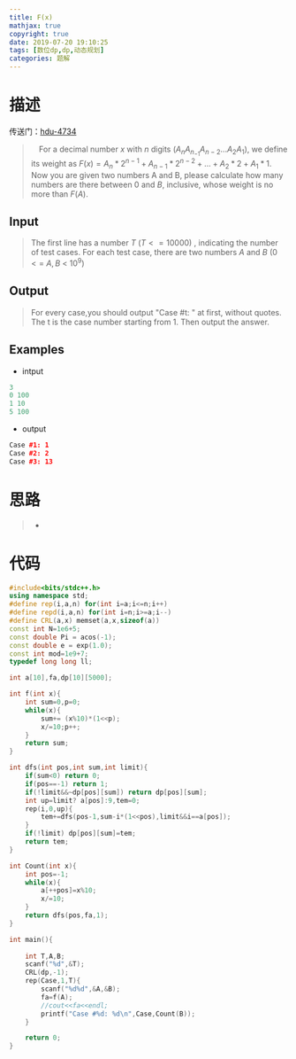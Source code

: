 ```yaml
---
title: F(x)
mathjax: true
copyright: true
date: 2019-07-20 19:10:25
tags: [数位dp,dp,动态规划]
categories: 题解
---
```

# 描述
传送门：[hdu-4734](http://acm.hdu.edu.cn/showproblem.php?pid=4734)

>&emsp;For a decimal number $x$ with $n$ digits $(A_nA_n_{-1}A_{n-2} ... A_2A_1)$, we define its weight as $F(x) = A_n * 2^{n-1} + A_{n-1} * 2^{n-2} + ... + A_2 * 2 + A_1 * 1$. Now you are given two numbers A and B, please calculate how many numbers are there between $0$ and $B$, inclusive, whose weight is no more than $F(A)$.

<!--more-->
## Input
> The first line has a number $T\ (T <= 10000)$ , indicating the number of test cases.
For each test case, there are two numbers $A$ and $B\ (0\ <=\ A,B\ <\ 10^9)$

## Output
> For every case,you should output "Case #t: " at first, without quotes. The t is the case number starting from 1. Then output the answer.

## Examples
* intput
```c++
3
0 100
1 10
5 100
```
* output
```c++
Case #1: 1
Case #2: 2
Case #3: 13
```

# 思路
>* 

# 代码
```c++
#include<bits/stdc++.h>
using namespace std;
#define rep(i,a,n) for(int i=a;i<=n;i++)
#define repd(i,a,n) for(int i=n;i>=a;i--)
#define CRL(a,x) memset(a,x,sizeof(a))
const int N=1e6+5;
const double Pi = acos(-1);
const double e = exp(1.0);
const int mod=1e9+7;
typedef long long ll;

int a[10],fa,dp[10][5000];

int f(int x){
    int sum=0,p=0;
    while(x){
        sum+= (x%10)*(1<<p);
        x/=10;p++;
    }
    return sum;
}

int dfs(int pos,int sum,int limit){
    if(sum<0) return 0;
    if(pos==-1) return 1;
    if(!limit&&~dp[pos][sum]) return dp[pos][sum];
    int up=limit? a[pos]:9,tem=0;
    rep(i,0,up){
        tem+=dfs(pos-1,sum-i*(1<<pos),limit&&i==a[pos]);
    }
    if(!limit) dp[pos][sum]=tem;
    return tem;
}

int Count(int x){
    int pos=-1;
    while(x){
        a[++pos]=x%10;
        x/=10;
    }
    return dfs(pos,fa,1);
}

int main(){
	
    int T,A,B;
    scanf("%d",&T);
    CRL(dp,-1);
    rep(Case,1,T){
        scanf("%d%d",&A,&B);
        fa=f(A);
        //cout<<fa<<endl;
        printf("Case #%d: %d\n",Case,Count(B));
    }

    return 0;
}

```
